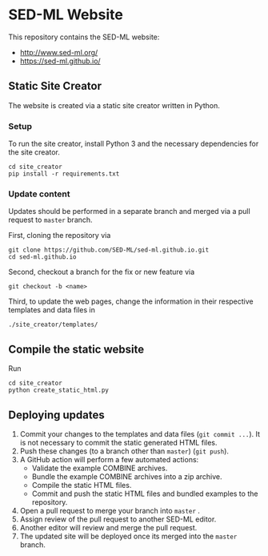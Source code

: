 # SED-ML Website 
This repository contains the SED-ML website:
- http://www.sed-ml.org/
- https://sed-ml.github.io/

## Static Site Creator
The website is created via a static site creator written in Python.

### Setup
To run the site creator, install Python 3 and the necessary dependencies for the site creator.
```
cd site_creator
pip install -r requirements.txt
```

### Update content
Updates should be performed in a separate branch and merged via a pull request to `master` branch. 

First, cloning the repository via
```
git clone https://github.com/SED-ML/sed-ml.github.io.git
cd sed-ml.github.io
```

Second, checkout a branch for the fix or new feature via
```
git checkout -b <name>
```

Third, to update the web pages, change the information in their respective templates and data files in
```
./site_creator/templates/
```

## Compile the static website
Run
```
cd site_creator
python create_static_html.py
```   

## Deploying updates
1. Commit your changes to the templates and data files (`git commit ...`). It is not necessary to commit the static generated HTML files.
2. Push these changes (to a branch other than `master`) (`git push`).
3. A GitHub action will perform a few automated actions:
   - Validate the example COMBINE archives.
   - Bundle the example COMBINE archives into a zip archive.
   - Compile the static HTML files.
   - Commit and push the static HTML files and bundled examples to the repository.
4. Open a pull request to merge your branch into `master` .
5. Assign review of the pull request to another SED-ML editor.
6. Another editor will review and merge the pull request.
7. The updated site will be deployed once its merged into the `master` branch.
